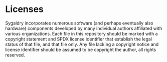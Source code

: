 # Licenses

Sygaldry incorporates numerous software (and perhaps eventually also hardware)
components developed by many individual authors affiliated with various
organizations. Each file in this repository should be marked with a copyright
statement and SPDX license identifier that establish the legal status of that
file, and that file only. Any file lacking a copyright notice and license
identifier should be assumed to be copyright the author, all rights reserved.
